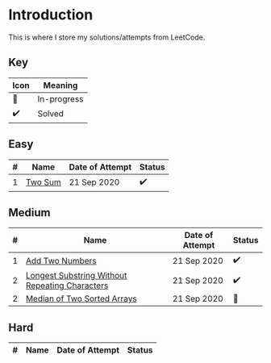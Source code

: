# Introduction
This is where I store my solutions/attempts from LeetCode.

## Key
Icon | Meaning
-|-
💭 | In-progress
✔️ | Solved

## Easy

\#|Name|Date of Attempt|Status
-|-|-|-
1| [Two Sum](/two-sum)|21 Sep 2020|✔️


## Medium
\#|Name|Date of Attempt|Status
-|-|-|-
1| [Add Two Numbers](/add-two-numbers)|21 Sep 2020| ✔️
2| [Longest Substring Without Repeating Characters](/longest-substr) | 21 Sep 2020 | ✔️
2| [Median of Two Sorted Arrays](/median-two-sorted-arrs) | 21 Sep 2020 | 💭
 
## Hard
\#|Name|Date of Attempt|Status
-|-|-|-
